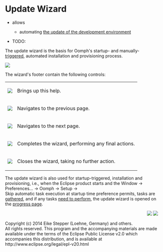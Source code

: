 # Update Wizard

* allows
  * automating [the update of the development environment](../../concepts/DocConceptOverview.md)

* TODO:
<p>
 The update wizard is the basis for Oomph's startup- and manually-<a href="../../concepts/DocTask.html#DocTrigger" title="Chapter in Oomph Setup Documentation">triggered</a>, automated installation and provisioning process.
 <br/>
 

<div style="display: inline-block"><img src="../../../images/trees/K62OQIjOSls_qBdWGo1heoyzSsA=.png"/></div>

 </p>
 <p>
 


<p>
The wizard's footer contain the following controls:

<a id="DocUpdateWizard_2_table"/><table class="bullets">
<tr>
<td><img src="../../../images/trees/sHgxVOWhebWGeG4VPfi04TEWk0s=.png"/></td>
<td>


Brings up this help.



</td>
</tr>
<tr>
<td><img src="../../../images/trees/wvN6HibX-aeSTivHqduoRbHU5go=.png"/></td>
<td>


Navigates to the previous page.



</td>
</tr>
<tr>
<td><img src="../../../images/trees/5ppp1pM9_DzrpsUYFxo9LM2a6IQ=.png"/></td>
<td>


Navigates to the next page.



</td>
</tr>
<tr>
<td><img src="../../../images/trees/IbtoiKhSpXd4w9r_gYSbX1evYDc=.png"/></td>
<td>


Completes the wizard, performing any final actions.



</td>
</tr>
<tr>
<td><img src="../../../images/trees/6AEYv1O6zoEl3yp2A7vRBHZeSAo=.png"/></td>
<td>


Closes the wizard, taking no further action.



</td>
</tr>
</table>
<p>

 </p>
 <p>
 The update wizard is also used for startup-triggered, installation and provisioning,
 i.e., when the Eclipse product starts
 and the <span class="selectstep">Window</span>&nbsp;&rarr; <span class="selectstep">Preferences&hellip;</span>&nbsp;&rarr; <span class="selectstep">Oomph</span>&nbsp;&rarr; <span class="selectstep">Setup</span>&nbsp;&rarr; <span class="selectstep">Skip&nbsp;automatic&nbsp;task&nbsp;execution&nbsp;at&nbsp;startup&nbsp;time</span> preference permits,
 tasks are <a href="../../concepts/DocTaskComposition.html" title="Article in Oomph Setup Documentation">gathered</a>,
 and if any tasks <a href="../../concepts/DocTaskExecution.html" title="Article in Oomph Setup Documentation">need to perform</a>,
 the update wizard is opened on the <a href="DocConfirmationPage.html" title="Article in Oomph Setup Documentation">progress page</a>.
 </p>

<p align="right">
<a href="DocImportWizard.html" title="Backward to Import Wizard"><img src="../../../images/backward.png" border="0"></a>&nbsp;<a href="DocProductPage.html" title="Forward to Product Page"><img src="../../../images/forward.png" border="0"></a></p>
<!-- <div class="help_breadcrumbs breadcrumbs_bottom"><a href="../../Overview.html" title="Oomph Setup Documentation">Oomph Setup Documentation</a> > <a href="../index.html" title="Category in Oomph Setup Documentation">User Guide</a> > <a href="index.html" title="Category in Oomph Setup Documentation">Wizards and Wizard Pages</a></div> -->

<div class="copyright">Copyright (c) 2014 Eike Stepper (Loehne, Germany) and others.<br>All rights reserved. This program and the accompanying materials are made available under the terms of the Eclipse Public License v2.0 which accompanies this distribution, and is available at http://www.eclipse.org/legal/epl-v20.html</div>
</body>
</html>
